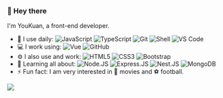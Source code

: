 ### 👋 Hey there

I'm YouKuan, a front-end developer.

- 🚀 I use daily:
  ![JavaScript](https://img.shields.io/badge/-JavaScript-black?style=plastic&logo=javascript)
  ![TypeScript](https://img.shields.io/badge/-TypeScript-black?style=plastic&logo=typescript)
  ![Git](https://img.shields.io/badge/-Git-black?style=plastic&logo=git)
  ![Shell](https://img.shields.io/badge/-Shell-blasck?style=plastic&logo=Shell)
  ![VS Code](https://img.shields.io/badge/-VS%20Code-007ACC?style=plastic&logo=visual-studio-code)
- 💻 I work using:
  ![Vue](https://img.shields.io/badge/-Vue-cf408d?style=plastic&logo=Vue.js)
  ![GitHub](https://img.shields.io/badge/-GitHub-181717?style=plastic&logo=github)
- ⚙️ I also use and work:
  ![HTML5](https://img.shields.io/badge/-HTML5-E34F26?style=plastic&logo=html5&logoColor=white)
  ![CSS3](https://img.shields.io/badge/-CSS3-1572B6?style=plastic&logo=css3)
  ![Bootstrap](https://img.shields.io/badge/-Bootstrap-563D7C?style=plastic&logo=bootstrap)
- 🌱 Learning all about:
  ![Node.JS](https://img.shields.io/badge/-Node.JS-black?style=plastic&logo=Node.js)
  ![Express.JS](https://img.shields.io/badge/-Express.JS-c7b198?style=plastic&logo=Express.JS)
  ![Nest.JS](https://img.shields.io/badge/-Nest.JS-E10098?style=plastic&logo=Nest.JS)
  ![MongoDB](https://img.shields.io/badge/-MongoDB-black?style=plastic&logo=mongodb)
- ⚡️ Fun fact: I am very interested in 🍿 movies and ⚽️ football.


![](https://github-readme-stats.vercel.app/api?username=zkassing)
